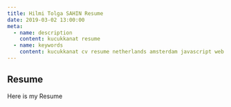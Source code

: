 ```yaml
---
title: Hilmi Tolga SAHIN Resume
date: 2019-03-02 13:00:00
meta:
  - name: description
    content: kucukkanat resume
  - name: keywords
    content: kucukkanat cv resume netherlands amsterdam javascript web developer git scrum nodejs database bash shell linux mac apple
---
```


## Resume

Here is my Resume